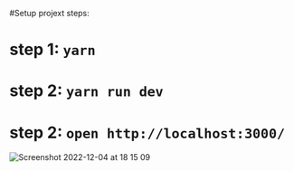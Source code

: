 #Setup projext steps:
# step 1: `yarn`
# step 2: `yarn run dev`
# step 2: `open http://localhost:3000/`
![Screenshot 2022-12-04 at 18 15 09](https://user-images.githubusercontent.com/91081974/205502313-b06b9607-f977-4559-a4d5-5ae1fc75bdcb.png)

